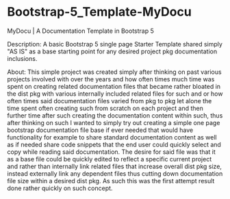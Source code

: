 # Bootstrap-5_Template-MyDocu

MyDocu | A Documentation Template in Bootstrap 5

 Description: A basic Bootstrap 5 single page Starter Template shared simply "AS IS" as a base starting point for any desired project pkg documentation inclusions.

 About: This simple project was created simply after thinking on past various projects involved with over the years and how often times much time was spent on creating related documentation files that became rather bloated in the dist pkg with various internally included related files for such and or how often times said documentation files varied from pkg to pkg let alone the time spent often creating such from scratch on each project and then further time after such creating the documentation content within such, thus after thinking on such I wanted to simply try out creating a simple one page bootstrap documentation file base if ever needed that would have functionality for example to share standard documentation content as well as if needed share code snippets that the end user could quickly select and copy while reading said documentation. The desire for said file was that it as a base file could be quickly edited to reflect a specific current project and rather than internally link related files that increase overall dist pkg size, instead externally link any dependent files thus cutting down documentation file size within a desired dist pkg. As such this was the first attempt result done rather quickly on such concept. 

